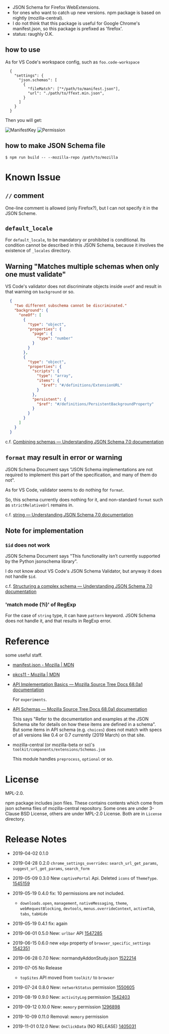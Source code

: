 * JSON Schema for Firefox WebExtensions.
* for ones who want to catch up new versions. npm package is based on nightly (mozilla-central).
* I do not think that this package is useful for Google Chrome's manifest.json, 
  so this package is prefixed as 'firefox'.
* status: raughly O.K.


## how to use

As for VS Code's workspace config, such as `foo.code-workspace`

```
  {
    "settings": {
      "json.schemas": [
        {
          "fileMatch": ["*/path/to/manifest.json"],
          "url": "./path/to/ffext.min.json",
        }
      ]
    }
  }
```

Then you will get:

![ManifestKey](images/Readme_ManifestKey.png)
![Permission](images/Readme_Permission.png)


## how to make JSON Schema file

```console
$ npm run build -- --mozilla-repo /path/to/mozilla
```

# Known Issue

## `//` comment

One-line comment is allowed (only Firefox?), but I can not specify it in the JSON Scheme.

## `default_locale`

For `default_locale`, to be mandatory or prohibited is conditional.
Its condition cannot be described in this JSON Schema, because it involves the existence of `_locales` directory.

## Warning "Matches multiple schemas when only one must validate"

VS Code's validator does not discriminate objects inside `oneOf`
and result in that warning on `background` or so.

```sample.json
  {
    "two different subschema cannot be discriminated."
    "background": {
      "oneOf": [
        {
          "type": "object",
          "properties": {
            "page": {
              "type": "number"
            }
          }
        },
        {
          "type": "object",
          "properties": {
            "scripts": {
              "type": "array",
              "items": {
                "$ref": "#/definitions/ExtensionURL"
              }
            },
            "persistent": {
              "$ref": "#/definitions/PersistentBackgroundProperty"
            }
          }
        }
      ]
    }
  }
```

c.f. [Combining schemas — Understanding JSON Schema 7.0 documentation](https://json-schema.org/understanding-json-schema/reference/combining.html)


## `format` may result in error or warning


JSON Schema Document says "JSON Schema implementations are not required to implement this part of the specification, and many of them do not".

As for VS Code, validator seems to do nothing for `format`.

So, this schema currently does nothing for it, and non-standard `format`
such as `strictRelativeUrl` remains in.

c.f. [string — Understanding JSON Schema 7.0 documentation](https://json-schema.org/understanding-json-schema/reference/string.html)


## Note for implementation

### `$id` does not work

JSON Schema Document says "This functionality isn’t currently supported by the Python jsonschema library".

I do not know about VS Code's JSON Schema Validator, but anyway it does not handle `$id`.

c.f. [Structuring a complex schema — Understanding JSON Schema 7.0 documentation](https://json-schema.org/understanding-json-schema/structuring.html)


### 'match mode (?i)' of RegExp

For the case of `string` type, it can have `pattern` keyword.
JSON Schema does not handle it, and that results in RegExp error.


# Reference

some useful staff.

* [manifest.json - Mozilla | MDN](https://developer.mozilla.org/en-US/docs/Mozilla/Add-ons/WebExtensions/manifest.json)

* [pkcs11 - Mozilla | MDN](https://developer.mozilla.org/en-US/docs/Mozilla/Add-ons/WebExtensions/API/pkcs11)

* [API Implementation Basics — Mozilla Source Tree Docs 68.0a1 documentation](https://firefox-source-docs.mozilla.org/toolkit/components/extensions/webextensions/basics.html#webextensions-experiments)

  For `experiments`.

* [API Schemas — Mozilla Source Tree Docs 68.0a1 documentation](https://firefox-source-docs.mozilla.org/toolkit/components/extensions/webextensions/schema.html)

  This says "Refer to the documentation and examples at the JSON Schema site for details on how these items are defined in a schema".
  But some items in API schema (e.g. `choices`) does not match with specs of all versions like 0.4 or 0.7 currently (2019 March) on that site.

* mozilla-central (or mozilla-beta or so)'s `toolkit/components/extensions/Schemas.jsm`

  This module handles `preprocess`, `optional` or so.


# License
MPL-2.0.

npm package includes json files. These contains contents which come from 
json schema files of mozilla-central repository. 
Some ones are under 3-Clause BSD License, others are under MPL-2.0 License. 
Both are in `License` directory.

# Release Notes

* 2019-04-02 0.1.0
* 2019-04-28 0.2.0 `chrome_settings_overrides`: `search_url_get_params`, `suggest_url_get_params`, `search_form`
* 2019-05-09 0.3.0 New `captivePortal` Api. Deleted `icons` of `ThemeType`.
  [1545159](https://bugzilla.mozilla.org/show_bug.cgi?id=1545159)
* 2019-05-19 0.4.0 fix: 10 permissions are not included.

  * `downloads.open`, `management`, `nativeMessaging`, `theme`, `webRequestBlocking`, `devtools`, `menus.overrideContext`, `activeTab`, `tabs`, `tabHide`

* 2019-05-19 0.4.1 fix: again
* 2019-06-01 0.5.0 New: `urlbar` API
  [1547285](https://bugzilla.mozilla.org/show_bug.cgi?id=1547285)
* 2019-06-15 0.6.0 new `edge` property of `browser_specific_settings`
  [1542351](https://bugzilla.mozilla.org/show_bug.cgi?id=1542351)
* 2019-06-28 0.7.0 New: normandyAddonStudy.json
  [1522214](https://bugzilla.mozilla.org/show_bug.cgi?id=1522214)
* 2019-07-05 No Release
  * `topSites` API moved from `toolkit/` to `browser`
* 2019-07-24 0.8.0 New: `networkStatus` permission
  [1550605](https://bugzilla.mozilla.org/show_bug.cgi?id=1550605)
* 2019-08-19 0.9.0 New: `activityLog` permission
  [1542403](https://bugzilla.mozilla.org/show_bug.cgi?id=1542403)
* 2019-09-12 0.10.0 New: `memory` permission
  [1296898](https://bugzilla.mozilla.org/show_bug.cgi?id=1296898)
* 2019-10-09 0.11.0 Removal: `memory` permission
* 2019-11-01 0.12.0 New: `OnClickData` (NO RELEASE)
  [1405031](https://bugzilla.mozilla.org/show_bug.cgi?id=1405031)

[//]: # (vim:expandtab ff=unix fenc=utf-8 sw=2)
